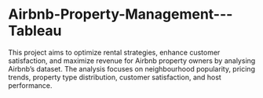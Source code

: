 # Airbnb-Property-Management---Tableau
This project aims to optimize rental strategies, enhance customer satisfaction, and maximize revenue for Airbnb property owners by analysing Airbnb’s dataset. The analysis focuses on neighbourhood popularity, pricing trends, property type distribution, customer satisfaction, and host performance.
